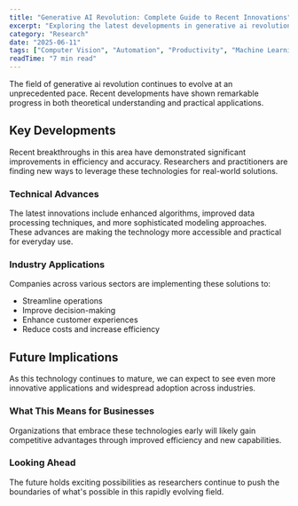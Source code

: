 ```yaml
---
title: "Generative AI Revolution: Complete Guide to Recent Innovations"
excerpt: "Exploring the latest developments in generative ai revolution and their implications for the future of artificial intelligence and automation."
category: "Research"
date: "2025-06-11"
tags: ["Computer Vision", "Automation", "Productivity", "Machine Learning"]
readTime: "7 min read"
---
```


The field of generative ai revolution continues to evolve at an unprecedented pace. Recent developments have shown remarkable progress in both theoretical understanding and practical applications.

## Key Developments

Recent breakthroughs in this area have demonstrated significant improvements in efficiency and accuracy. Researchers and practitioners are finding new ways to leverage these technologies for real-world solutions.

### Technical Advances

The latest innovations include enhanced algorithms, improved data processing techniques, and more sophisticated modeling approaches. These advances are making the technology more accessible and practical for everyday use.

### Industry Applications

Companies across various sectors are implementing these solutions to:
- Streamline operations
- Improve decision-making
- Enhance customer experiences
- Reduce costs and increase efficiency

## Future Implications

As this technology continues to mature, we can expect to see even more innovative applications and widespread adoption across industries.

### What This Means for Businesses

Organizations that embrace these technologies early will likely gain competitive advantages through improved efficiency and new capabilities.

### Looking Ahead

The future holds exciting possibilities as researchers continue to push the boundaries of what's possible in this rapidly evolving field.